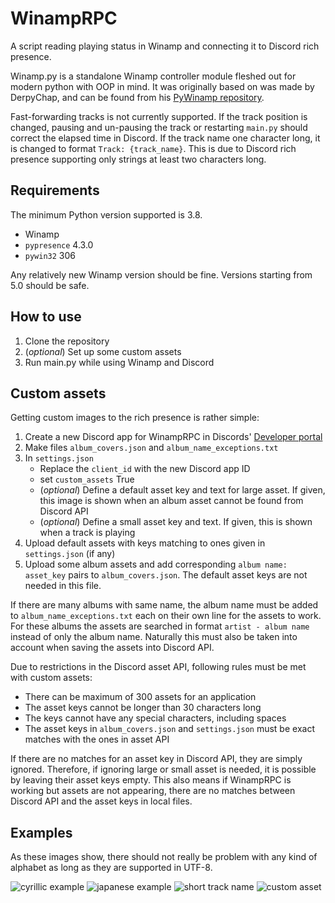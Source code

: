 # WinampRPC

A script reading playing status in Winamp and connecting it to Discord rich presence.

Winamp.py is a standalone Winamp controller module fleshed out for modern python with OOP in mind. It was originally 
based on was made by DerpyChap, and can be found from his [PyWinamp repository](https://github.com/DerpyChap/PyWinamp).

Fast-forwarding tracks is not currently supported. If the track position is changed, pausing and un-pausing the track 
or restarting `main.py` should correct the elapsed time in Discord. If the track name one character long, 
it is changed to format `Track: {track_name}`. This is due to Discord rich presence supporting only strings at least 
two characters long.

## Requirements

The minimum Python version supported is 3.8.

- Winamp
- `pypresence` 4.3.0
- `pywin32` 306

Any relatively new Winamp version should be fine. Versions starting from 5.0 should be safe.

## How to use

1. Clone the repository
2. (*optional*) Set up some custom assets
3. Run main.py while using Winamp and Discord

## Custom assets

Getting custom images to the rich presence is rather simple:

1. Create a new Discord app for WinampRPC in Discords' [Developer portal](https://discordapp.com/developers/applications/) 
2. Make files `album_covers.json` and `album_name_exceptions.txt`
3. In `settings.json`
    * Replace the `client_id` with the new Discord app ID
    * set `custom_assets` True
    * (*optional*) Define a default asset key and text for large asset. If given, this image is shown when an album 
    asset cannot be found from Discord API
    * (*optional*) Define a small asset key and text. If given, this is shown when a track is playing
4. Upload default assets with keys matching to ones given in `settings.json` (if any)
5. Upload some album assets and add corresponding `album name: asset_key` pairs to `album_covers.json`. The default 
asset keys are not needed in this file.

If there are many albums with same name, the album name must be added to `album_name_exceptions.txt` each on their own 
line for the assets to work. For these albums the assets are searched in format `artist - album name` instead of only 
the album name. Naturally this must also be taken into account when saving the assets into Discord API.
 
Due to restrictions in the Discord asset API, following rules must be met with custom assets:

- There can be maximum of 300 assets for an application
- The asset keys cannot be longer than 30 characters long
- The keys cannot have any special characters, including spaces
- The asset keys in `album_covers.json` and `settings.json` must be exact matches with the ones in asset API

If there are no matches for an asset key in Discord API, they are simply ignored. Therefore, if ignoring large or 
small asset is needed, it is possible by leaving their asset keys empty. This also means if WinampRPC is working but 
assets are not appearing, there are no matches between Discord API and the asset keys in local files.

## Examples

As these images show, there should not really be problem with any kind of alphabet as long as they are supported in 
UTF-8.

![cyrillic example](https://i.imgur.com/Llzdby7.png)
![japanese example](https://i.imgur.com/7m51K2G.png)
![short track name](https://i.imgur.com/o8nLrwI.png)
![custom asset](https://i.imgur.com/F08aPu1.png)
